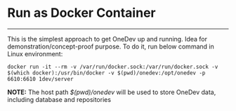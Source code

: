 # Run as Docker Container
------

This is the simplest approach to get OneDev up and running. Idea for demonstration/concept-proof purpose. To do it, run below command in Linux environment:
```
docker run -it --rm -v /var/run/docker.sock:/var/run/docker.sock -v $(which docker):/usr/bin/docker -v $(pwd)/onedev:/opt/onedev -p 6610:6610 1dev/server
```

**NOTE:** The host path _$(pwd)/onedev_ will be used to store OneDev data, including database and repositories